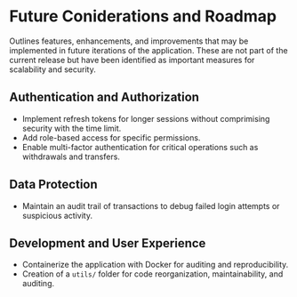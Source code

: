 # Future Coniderations and Roadmap
Outlines features, enhancements, and improvements that may be implemented in future iterations of the application. These are not part of the current release but have been identified as important measures for scalability and security.

## Authentication and Authorization
- Implement refresh tokens for longer sessions without comprimising security with the time limit.
- Add role-based access for specific permissions.
- Enable multi-factor authentication for critical operations such as withdrawals and transfers.

## Data Protection
- Maintain an audit trail of transactions to debug failed login attempts or suspicious activity.

## Development and User Experience
- Containerize the application with Docker for auditing and reproducibility.
- Creation of a `utils/` folder for code reorganization, maintainability, and auditing.
